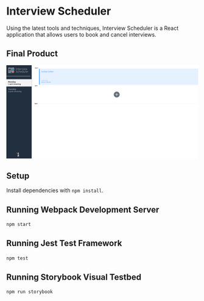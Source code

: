 # Interview Scheduler

Using the latest tools and techniques, Interview Scheduler is a React application that allows users to book and cancel interviews.

## Final Product

!["screen recording"](https://github.com/woodpeckershop/scheduler/blob/master/doc/Scheduler.gif?raw=true)

## Setup

Install dependencies with `npm install`.

## Running Webpack Development Server

```sh
npm start
```

## Running Jest Test Framework

```sh
npm test
```

## Running Storybook Visual Testbed

```sh
npm run storybook
```
